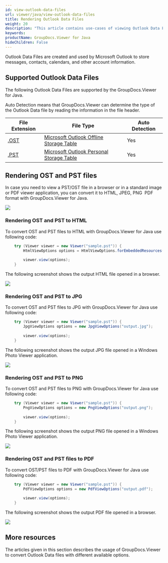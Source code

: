 ```yaml
---
id: view-outlook-data-files
url: viewer/java/view-outlook-data-files
title: Rendering Outlook Data Files
weight: 20
description: "This article contains use-cases of viewing Outlook Data Files with GroupDocs.Viewer within your Java applications."
keywords: 
productName: GroupDocs.Viewer for Java
hideChildren: False
---
```

Outlook Data Files are created and used by Microsoft Outlook to store messages, contacts, calendars, and other account information.

## Supported Outlook Data Files

The following Outlook Data Files are supported by the GroupDocs.Viewer for Java.

Auto Detection means that GroupDocs.Viewer can determine the type of the Outlook Data file by reading the information in the file header.

| File Extension | File Type | Auto Detection |
| --- | --- | --- |
| [.OST](https://docs.fileformat.com/email/ost) | [Microsoft Outlook Offline Storage Table](https://docs.fileformat.com/email/ost) | Yes |
| [.PST](https://docs.fileformat.com/email/pst) | [Microsoft Outlook Personal Storage Table](https://docs.fileformat.com/email/pst) | Yes |

## Rendering OST and PST files

In case you need to view a PST/OST file in a browser or in a standard image or PDF viewer application, you can convert it to HTML, JPEG, PNG  PDF format with GroupDocs.Viewer for Java.

![](/viewer/java/images/how-to-convert-and-view-ost-and-pst-files.png)

### Rendering OST and PST to HTML

To convert OST and PST files to HTML with GroupDocs.Viewer for Java use following code:

```java
    try (Viewer viewer = new Viewer("sample.pst")) {
        HtmlViewOptions options = HtmlViewOptions.forEmbeddedResources("output.html");
    
        viewer.view(options);
    }
```

The following screenshot shows the output HTML file opened in a browser.

![](/viewer/java/images/how-to-convert-and-view-ost-and-pst-files_1.png)

### Rendering OST and PST to JPG

To convert OST and PST files to JPG with GroupDocs.Viewer for Java use following code:

```java
    try (Viewer viewer = new Viewer("sample.pst")) {
        JpgViewOptions options = new JpgViewOptions("output.jpg");
    
        viewer.view(options);
    }
```

The following screenshot shows the output JPG file opened in a Windows Photo Viewer application.

![](/viewer/java/images/how-to-convert-and-view-ost-and-pst-files_2.png)

### Rendering OST and PST to PNG

To convert OST and PST files to PNG with GroupDocs.Viewer for Java use following code:

```java
    try (Viewer viewer = new Viewer("sample.pst")) {
        PngViewOptions options = new PngViewOptions("output.png");
    
        viewer.view(options);
    }
```

The following screenshot shows the output PNG file opened in a Windows Photo Viewer application.

![](/viewer/java/images/how-to-convert-and-view-ost-and-pst-files_3.png)

### Rendering OST and PST files to PDF

To convert OST/PST files to PDF with GroupDocs.Viewer for Java use following code:

```java
    try (Viewer viewer = new Viewer("sample.pst")) {
        PdfViewOptions options = new PdfViewOptions("output.pdf");
    
        viewer.view(options);
    }
```

The following screenshot shows the output PDF file opened in a browser.

![](/viewer/java/images/how-to-convert-and-view-ost-and-pst-files_4.png)

## More resources

The articles given in this section describes the usage of GroupDocs.Viewer to convert Outlook Data files with different available options.
